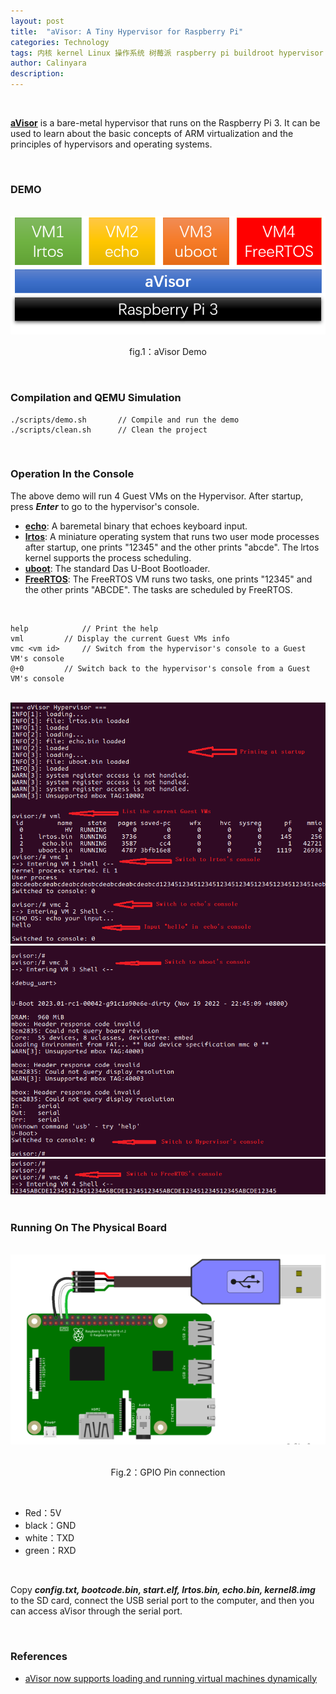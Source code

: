 ```yaml
---
layout: post
title:  "aVisor: A Tiny Hypervisor for Raspberry Pi"
categories: Technology
tags: 内核 kernel Linux 操作系统 树莓派 raspberry pi buildroot hypervisor 虚拟机 虚拟化 virtualization OS 调度 arm en automotive avisor
author: Calinyara
description:
---
```


<br>

**[aVisor](https://github.com/calinyara/avisor)**  is a bare-metal hypervisor that runs on the Raspberry Pi 3.  It can be used to learn about the basic concepts of ARM virtualization and the principles of hypervisors and operating systems.

<br>

### **DEMO**

<br>
<div align="center"><img src="/assets/images/20230225-aVisor/en1.png"/></div>
<p align="center">fig.1：aVisor Demo</p>

<br>

### **Compilation and QEMU Simulation**

```
./scripts/demo.sh		// Compile and run the demo
./scripts/clean.sh		// Clean the project
```

<br>

### **Operation In the Console**

The above demo will run 4 Guest VMs on the Hypervisor. After startup, press ***Enter*** to go to the hypervisor's console.
- **[echo](https://github.com/calinyara/avisor/tree/main/guests/echo)**:  A baremetal binary that echoes keyboard input.
- **[lrtos](https://github.com/calinyara/avisor/tree/main/guests/lrtos)**:  A miniature operating system that runs two user mode processes after startup, one prints "12345" and the other prints "abcde". The lrtos kernel supports the process scheduling.
- **[uboot](https://github.com/u-boot/u-boot)**: The standard Das U-Boot Bootloader.
- **[FreeRTOS](https://github.com/hacker-jie/freertos-raspi3)**: The FreeRTOS VM runs two tasks, one prints "12345" and the other prints "ABCDE". The tasks are scheduled by FreeRTOS.

<br>

```
help			// Print the help
vml			// Display the current Guest VMs info
vmc <vm id>		// Switch from the hypervisor's console to a Guest VM's console
@+0			// Switch back to the hypervisor's console from a Guest VM's console 
```

<br>

<div align="center"><img src="/assets/images/20230225-aVisor/en2.png"/></div>
<div align="center"><img src="/assets/images/20230225-aVisor/en3.png"/></div>
<div align="center"><img src="/assets/images/20230225-aVisor/en4.png"/></div>

<br>

### **Running On The Physical Board**

<br>

<div align="center"><img src="/assets/images/20230225-aVisor/phy_board.png"/></div>
<br>
<p align="center">Fig.2：GPIO Pin connection</p>

<br>

- Red：5V
- black：GND
- white：TXD
- green：RXD

<br>

Copy ***config.txt, bootcode.bin, start.elf, lrtos.bin, echo.bin, kernel8.img*** to the SD card, connect the USB serial port to the computer, and then you can access aVisor through the serial port.

<br>

### References

- [aVisor now supports loading and running virtual machines dynamically](https://calinyara.github.io/technology/2023/08/13/aVisor-en-2.html)

<br>

<!-- Global site tag (gtag.js) - Google Analytics -->

<script async src="https://www.googletagmanager.com/gtag/js?id=UA-66555622-4"></script>
<script>
  window.dataLayer = window.dataLayer || [];
  function gtag(){dataLayer.push(arguments);}
  gtag('js', new Date());
  gtag('config', 'UA-66555622-4');
</script>


<!-- Google tag (gtag.js) -->
<script async src="https://www.googletagmanager.com/gtag/js?id=G-27WH7FZ7KT"></script>
<script>
  window.dataLayer = window.dataLayer || [];
  function gtag(){dataLayer.push(arguments);}
  gtag('js', new Date());
  gtag('config', 'G-27WH7FZ7KT');
</script>